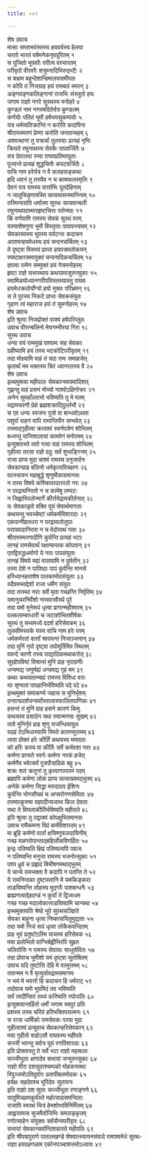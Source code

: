 ```yaml
---
title: ०४९

---
```

शेष उवाच  
मासाः सप्ताभवंस्तस्य हयवर्यस्य हेलया  
चरतो भारतं वर्षमनेकनृपपूरितम् १  
स पूजितो भूपवरैः परीत्य वरभारतम्  
परीवृतो वीरवरैः शत्रुघ्नादिभिरुद्भटैः २  
स बभ्राम बहून्देशान्हिमालयसमीपतः  
न कोपि तं निजग्राह हयं रामबलं स्मरन् ३  
अङ्गवङ्गकलिङ्गानां राजभिः संस्तुतो हयः  
जगाम राज्ञो नगरे सुरथस्य मनोहरे ४  
कुण्डलं नाम नगरमदितेर्यत्र कुण्डलम्  
कर्णयोः पतितं भूमौ हर्षभयसुकम्पयोः ५  
यत्र धर्मव्यतिक्रान्तिं न करोति कदापिना  
श्रीरामस्मरणं प्रेम्णा करोति जनतान्वहम् ६  
अश्वत्थानां तु यत्रार्चा तुलस्याः प्रत्यहं नृभिः  
क्रियते रघुनाथस्य सेवकैः पापवर्जितैः ७  
यत्र देवालया रम्या राघवप्रतिमायुताः  
पूज्यन्ते प्रत्यहं शुद्धचित्तैः कपटवर्जितैः ८  
वाचि नाम हरेर्यत्र न वै कलहसङ्कथा  
हृदि ध्यानं तु तस्यैव न च कामफलस्मृतिः ९  
देवनं यत्र रामस्य वार्त्ताभिः पूतदेहिनाम्  
न जातुचिन्नृणामस्ति सत्यव्यसनमानिनाम् १०  
तस्मिन्वसति धर्मात्मा सुरथः सत्यवान्बली  
रघुनाथपदस्मारहृष्टचित्तः परोन्मदः ११  
किं वर्णयामि रामस्य सेवकं सुरथं वरम्  
यस्याशेषगुणा भूमौ विस्तृताः पावयन्त्यघम् १२  
सेवकास्तस्य भूपस्य पर्यटन्तः कदाचन  
अपश्यन्हयमेधस्य हयं चन्दनचर्चितम् १३  
ते दृष्ट्वा विस्मयं प्राप्ता हयपत्रमलोकयन्  
स्पष्टाक्षरसमायुक्तं चन्दनादिकचर्चितम् १४  
ज्ञात्वा रामेण सम्मुक्तं हयं नेत्रमनोहरम्  
हृष्टा राज्ञे सभास्थाय कथयामासुरुत्सुकाः १५  
स्वामिन्नयोध्यानगरीपतिस्तस्यास्तु राघवः  
हयमेधक्रतोर्योग्यो हयो मुक्तः परिभ्रमन् १६  
स ते पुरस्य निकटे प्राप्तः सेवकसंयुतः  
गृहाण त्वं महाराज हयं तं सुमनोहरम् १७  
शेष उवाच  
इति श्रुत्वा निजप्रोक्तं वाक्यं हर्षपरिप्लुतः  
उवाच वीरान्बलिनो मेघगम्भीरया गिरा १८  
सुरथ उवाच  
धन्या वयं राममुखं पश्यामः सह सेवकाः  
ग्रहीष्यामि हयं तस्य भटकोटिपरीवृतम् १९  
तदा मोक्ष्यामि वाहं तं यदा रामः समाव्रजेत्  
कृतार्थं मम भक्तस्य चिरं ध्यानरतस्य वै २०  
शेष उवाच  
इत्थमुक्त्वा महीपालः सेवकान्स्वयमादिशत्  
गृह्णन्तु वाहं प्रसभं मोच्यो नाश्वोऽक्षिगोचरः २१  
अनेन सुमहाँल्लाभो भविष्यति तु मे मतम्  
यद्रामचरणौ प्रेक्षे ब्रह्मशक्रादिदुर्ल्लभौ २२  
स एव धन्यः स्वजनः पुत्रो वा बान्धवोऽथवा  
पशुर्वा वाहनं वापि रामाप्तिर्येन सम्भवेत् २३  
तस्माद्गृहीत्वा क्रत्वश्वं स्वर्णपत्रेण शोभितम्  
बध्नन्तु वाजिशालायां कामवेगं मनोरमम् २४  
इत्युक्तास्ते ततो गत्वा वाहं रामस्य शोभितम्  
गृहीत्वा तरसा राज्ञे ददुः सर्वं शुभाङ्गिनम् २५  
राजा प्राप्य मुदा चाश्वं रामस्य दनुजार्दनः  
सेवकान्प्राह बलिनो धर्मकृत्यविचक्षणः २६  
वात्स्यायन महाबुद्धे शृणुष्वैकाग्रमानसः  
न तस्य विषये कश्चित्परदाररतो नरः २७  
न परद्रव्यनिरतो न च कामेषु लम्पटः  
न जिह्वाभिरतोन्मार्गे कीर्त्तयेद्रामकीर्तनात् २८  
यः सेवकान्नृपो वक्ति यूयं सेवार्थमागताः  
कथयन्तु भवच्चेष्टां धर्मकर्मविशारदाः २९  
एकपत्नीव्रतधरा न परद्रव्यलोलुपाः  
परापवादानिरता न च वेदोत्पथं गताः ३०  
श्रीरामस्मरणादीनि कुर्वन्ति प्रत्यहं भटाः  
तानहं रामसेवार्थं रक्षाम्यन्तक कोपवान् ३१  
एतद्विरुद्धधर्माणो ये नराः पापसंयुताः  
तानहं विषये मह्यं वासयामि न दुर्मतीन् ३२  
तस्य देशे न पापिष्ठाः पापं कुर्वन्ति मानसे  
हरिध्यानहताशेष पातकामोदसंयुताः ३३  
यदैवमभवद्देशो राजा धर्मेण संयुतः  
तदा तत्स्था नराः सर्वे मृता गच्छन्ति निर्वृतिम् ३४  
यमानुचरनिर्वेशो नाभवत्सौरथे पुरे  
तदा यमो मुनेरूपं धृत्वा प्रागान्महीश्वरम् ३५  
वल्कलाम्बरधारी च जटाशोभितशीर्षकः  
सुरथं तु सभामध्ये ददर्श हरिसेवकम् ३६  
तुलसीमस्तके यस्य वाचि नाम हरेः परम्  
धर्मकर्मरतां वार्त्तां श्रावयन्तं निजाञ्जनान् ३७  
तदा मुनिं नृपो दृष्ट्वा तपोमूर्तिमिव स्थितम्  
ववन्दे चरणौ तस्य पाद्यादिकमथाकरोत् ३८  
सुखोपविष्टं विश्रान्तं मुनिं प्राह नृपाग्रणीः  
धन्यमद्य जनुर्मह्यं धन्यमद्य गृहं मम ३९  
कथाः कथयतान्मह्यं रामस्य विविधा वराः  
याः शृण्वतां पापहानिर्भविष्यति पदे पदे ४०  
इत्थमुक्तं समाकर्ण्य जहास स मुनिर्भृशम्  
दन्तान्प्रदर्शयन्सर्वांस्तालास्फालितपाणिकः ४१  
हसन्तं तं मुनिं प्राह हसने कारणं किमु  
कथयस्व प्रसादेन यथा स्यान्मनसः सुखम् ४२  
ततो मुनिर्नृपं प्राह शृणु राजन्धियायुतः  
यदहं तेऽभिधास्यामि स्मिते कारणमुत्तमम् ४३  
त्वया प्रोक्तं हरेः कीर्तिं कथयस्व ममाग्रतः  
को हरिः कस्य वा कीर्तिः सर्वे कर्मवशा नराः ४४  
कर्मणा प्राप्यते स्वर्गः कर्मणा नरकं व्रजेत्  
कर्मणैव भवेत्सर्वं पुत्रपौत्रादिकं बहु ४५  
शक्रः शतं क्रतूनां तु कृत्वागात्परमं पदम्  
ब्रह्मापि कर्मणा लोकं प्राप्य सत्याख्यमद्भुतम् ४६  
अनेके कर्मणा सिद्धा मरुदादय ईशिनः  
कुर्वन्ति भोगसौख्यं च अप्सरोगणसेविताः ४७  
तस्मात्कुरुष्व यज्ञादीन्यजस्व किल देवताः  
यथा ते विमलाकीर्तिर्भविष्यति महीतले ४८  
इति श्रुत्वा तु तद्वाक्यं कोपक्षुभितमानसः  
उवाच रामैकमना विप्रं कर्मविशारदम् ४९  
मा ब्रूहि कर्मणो वार्तां क्षयिष्णुफलदायिनीम्  
गच्छ मन्नगरोपान्ताद्बहिर्लोकविगर्हितः ५०  
इन्द्रः पतिष्यति क्षिप्रं पतिष्यत्यपि पद्मजः  
न पतिष्यन्ति मनुजा रामस्य भजनोत्सुकाः ५१  
पश्य ध्रुवं च प्रह्लादं बिभीषणमथाद्भुतम्  
ये चान्ये रामभक्ता वै कदापि न पतन्ति ते ५२  
ये रामनिन्दका दुष्टास्तानि मे यमकिङ्कराः  
ताडयिष्यन्ति लोहस्य मुद्गरैः पाशबन्धनैः ५३  
ब्राह्मणत्वाद्देहदण्डं न कुर्यां ते द्विजाधम  
गच्छ गच्छ मदालोकात्ताडयिष्यामि चान्यथा ५४  
इत्थमुक्तवति श्रेष्ठे भूपे सुरथसञ्ज्ञिते  
सेवका बाहुना धृत्वा निष्कासयितुमुद्यताः ५५  
तदा यमो निजं रूपं धृत्वा लोकैकवन्दितम्  
प्राह भूपं प्रतुष्टोऽस्मि याचस्व हरिसेवक ५६  
मया प्रलोभितो वाग्भिर्बह्वीभिरपि सुव्रत  
चलितोसि न रामस्य सेवायाः साधुसेवितः ५७  
तदा प्रोवाच भूमीशो यमं दृष्ट्वा सुतोषितम्  
उवाच यदि तुष्टोसि देहि मे वरमुत्तमम् ५८  
तावन्मम न वै मृत्युर्यावद्रामसमागमः  
न भयं मे भवत्तो हि कदाचन हि धर्मराट् ५९  
तदोवाच यमो भूपमिदं तव भविष्यति  
सर्वं त्वदीप्सितं तथ्यं करिष्यति रघोःपतिः ६०  
इत्युक्त्वान्तर्हितो धर्मो जगाम स्वपुरं प्रति  
प्रशस्य तस्य चरितं हरिभक्तिपरात्मनः ६१  
स राजा धार्मिको रामसेवकः परया मुदा  
गृहीत्वाश्वं प्रत्युवाच सेवकान्हरिसेवकान् ६२  
मया गृहीतो वाहोऽसौ राघवस्य महीपतेः  
सज्जी भवन्तु सर्वत्र यूयं रणविशारदाः ६३  
इति प्रोक्तास्तु ते सर्वे भटा राज्ञो महाबलाः  
सज्जीभूताः क्षणादेव सभायां जग्मुरुत्सुकाः ६४  
राज्ञो वीरा दशसुताश्चम्पको मोहकस्तथा  
रिपुञ्जयोऽतिदुर्वारः प्रतापीबलमोदकः ६५  
हर्यक्षः सहदेवश्च भूरिदेवः सुतापनः  
इति राज्ञो दश सुताः सज्जीभूता रणाङ्गणे ६६  
यातुमिच्छामकुर्वंस्ते महोत्साहसमन्विताः  
राजापि स्वरथं चित्रं हेमशोभाविनिर्मितम् ६७  
आह्वयामास सुजवैर्वाजिभिः समलङ्कृतम्  
रणोत्साहेन संयुक्तः सर्वसैन्यपरीवृतः ६८  
सभायां सेवकान्सर्वान्दिशन्नास्ते महीपतिः ६९  
इति श्रीपद्मपुराणे पातालखण्डे शेषवात्स्यायनसंवादे रामाश्वमेधे सुरथ-  
राज्ञा हयग्रहणन्नाम एकोनपञ्चाशत्तमोऽध्यायः ४९